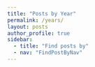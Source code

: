 ```yaml
---
title: "Posts by Year"
permalink: /years/
layout: posts
author_profile: true
sidebar:
  - title: "Find posts by"
  - nav: "FindPostByNav"
---
```

